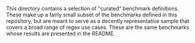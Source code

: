 This directory contains a selection of "curated" benchmark definitions. These
make up a fairly small subset of the benchmarks defined in this repository,
but are meant to serve as a decently representative sample that covers a broad
range of regex use cases. These are the same benchmarks whose results are
presented in the README.

